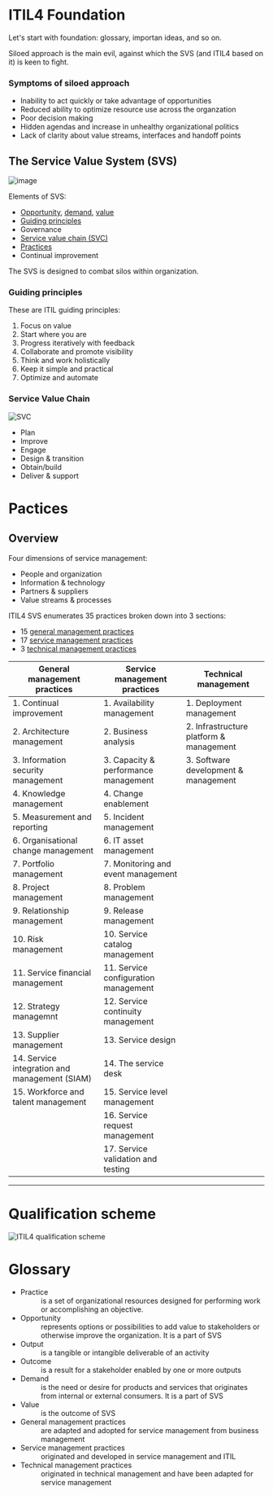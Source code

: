 # ITIL4 Foundation

Let's start with foundation: glossary, importan ideas, and so on.

Siloed approach is the main evil, against which the SVS (and ITIL4 based on it) is keen to fight.

### Symptoms of siloed approach

* Inability to act quickly or take advantage of opportunities
* Reduced ability to optimize resource use across the organzation
* Poor decision making
* Hidden agendas and increase in unhealthy organizational politics
* Lack of clarity about value streams, interfaces and handoff points

## The Service Value System (SVS)

![image](https://user-images.githubusercontent.com/1935211/140299025-c30162a9-3e75-447c-9559-ee7f63fd431a.png)

Elements of SVS:

* [Opportunity](#opportunity), [demand](#demand), [value](#value)
* [Guiding principles](#guiding-principles)
* Governance
* [Service value chain (SVC)](#service-value-chain)
* [Practices](#practices)
* Continual improvement

The SVS is designed to combat silos within organization.

### Guiding principles

These are ITIL guiding principles: 

1. Focus on value
2. Start where you are
3. Progress iteratively with feedback
4. Collaborate and promote visibility
5. Think and work holistically
6. Keep it simple and practical
7. Optimize and automate

### Service Value Chain

![SVC](https://user-images.githubusercontent.com/1935211/140299249-0624c162-46e6-442c-8c16-4d69ccc216fb.png)


* Plan
* Improve
* Engage
* Design & transition
* Obtain/build
* Deliver & support

# Pactices

## Overview

Four dimensions of service management:
* People and organization
* Information & technology
* Partners & suppliers
* Value streams & processes

ITIL4 SVS enumerates 35 practices broken down into 3 sections:
* 15 [general management practices](#general-management-practices)
* 17 [service management practices](#service-management-practices)
* 3 [technical management practices](#technical-management-practices)

| General management practices | Service management practices | Technical management |
| ---------------------------- | ---------------------------- | -------------------- |
| 1. Continual improvement            | 1. Availability management | 1. Deployment management |
| 2. Architecture management          | 2. Business analysis       | 2. Infrastructure platform & management |
| 3. Information security management  | 3. Capacity & performance management | 3. Software development & management
| 4. Knowledge management             | 4. Change enablement
| 5. Measurement and reporting        | 5. Incident management
| 6. Organisational change management | 6. IT asset management
| 7. Portfolio management             | 7. Monitoring and event management
| 8. Project management               | 8. Problem management
| 9. Relationship management          | 9. Release management
| 10. Risk management                 | 10. Service catalog management
| 11. Service financial management    | 11. Service configuration management
| 12. Strategy managemnt              | 12. Service continuity management
| 13. Supplier management             | 13. Service design
| 14. Service integration and management (SIAM) | 14. The service desk
| 15. Workforce and talent management | 15. Service level management
|  | 16. Service request management |  |
|  | 17. Service validation and testing |  |
---

# Qualification scheme

![ITIL4 qualification scheme](https://user-images.githubusercontent.com/1935211/139837453-2d910f6a-48b8-4fd6-8424-dc56c63d084f.png)

# Glossary

* <dt><a name="practice">Practice</a><dt><dd>is a set of organizational resources designed for performing work or accomplishing an objective.</dd>
* <dt><a name="opportunity">Opportunity</a></dt> <dd>represents options or possibilities to add value to stakeholders or otherwise improve the organization. It is a part of SVS</dd>
* <dt>Output</dt><dd>is a tangible or intangible deliverable of an activity</dd>
* <dt>Outcome</dt><dd>is a result for a stakeholder enabled by one or more outputs</dd>
* <dt><a name="demand">Demand</dt><dd>is the need or desire for products and services that originates from internal or external consumers. It is a part of SVS</dd>
* <dt><a name="value">Value</dt><dd>is the outcome of SVS</dd>
* <dt>General management practices</dt><dd>are adapted and adopted for service management from business management</dd>
* <dt>Service management practices</dt><dd>originated and developed in service management and ITIL</dd>
* <dt><a name="tech-mgmt-practices">Technical management practices</a></dt><dd>originated in technical management and have been adapted for service management</dd>
